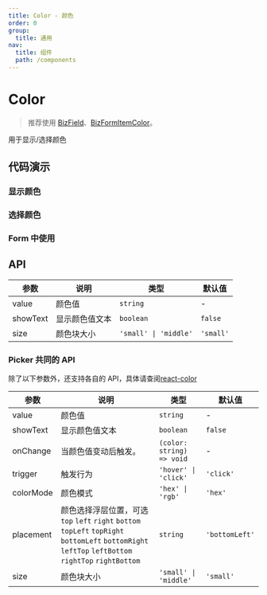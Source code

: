 ```yaml
---
title: Color - 颜色
order: 0
group:
  title: 通用
nav:
  title: 组件
  path: /components
---
```


# Color

> 推荐使用 [BizField](/components/biz-field)、[BizFormItemColor](/components/item#color)。

用于显示/选择颜色

## 代码演示

### 显示颜色

<code src="./demos/Demo1.tsx"></code>

### 选择颜色

<code src="./demos/Demo2.tsx"></code>

### Form 中使用

<code src="./demos/Demo3.tsx"></code>

## API

| 参数     | 说明           | 类型                  | 默认值    |
| -------- | -------------- | --------------------- | --------- |
| value    | 颜色值         | `string`              | -         |
| showText | 显示颜色值文本 | `boolean`             | `false`   |
| size     | 颜色块大小     | `'small' \| 'middle'` | `'small'` |

### Picker 共同的 API

除了以下参数外，还支持各自的 API，具体请查阅[react-color](http://casesandberg.github.io/react-color/)

| 参数 | 说明 | 类型 | 默认值 |
| --- | --- | --- | --- |
| value | 颜色值 | `string` | - |
| showText | 显示颜色值文本 | `boolean` | `false` |
| onChange | 当颜色值变动后触发。 | `(color: string) => void` | - |
| trigger | 触发行为 | `'hover' \| 'click'` | `'click'` |
| colorMode | 颜色模式 | `'hex' \| 'rgb'` | `'hex'` |
| placement | 颜色选择浮层位置，可选 `top` `left` `right` `bottom` `topLeft` `topRight` `bottomLeft` `bottomRight` `leftTop` `leftBottom` `rightTop` `rightBottom` | `string` | `'bottomLeft'` |
| size | 颜色块大小 | `'small' \| 'middle'` | `'small'` |
